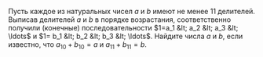 Пусть каждое из натуральных чисел $a$ и $b$ имеют не менее 11 делителей. Выписав делителей $a$ и $b$ в порядке возрастания, соответственно получили (конечные) последовательности $1=a_1 &lt; a_2 &lt; a_3 &lt; \ldots$ и $1= b_1 &lt; b_2 &lt; b_3 &lt;  \ldots$. Найдите числа $a$ и $b$, если известно, что $a_{10}+b_{10}=a$ и $a_{11}+b_{11}=b$.